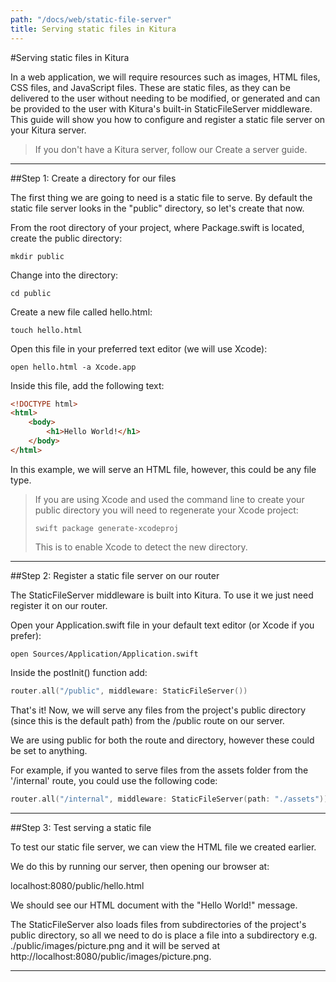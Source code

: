 ```yaml
---
path: "/docs/web/static-file-server"
title: Serving static files in Kitura
---
```


#Serving static files in Kitura

In a web application, we will require resources such as images, HTML files, CSS files, and JavaScript files. These are static files, as they can be delivered to the user without needing to be modified, or generated and can be provided to the user with Kitura's built-in StaticFileServer middleware. This guide will show you how to configure and register a static file server on your Kitura server.

> If you don't have a Kitura server, follow our Create a server guide.

---

##Step 1: Create a directory for our files

The first thing we are going to need is a static file to serve. By default the static file server looks in the "public" directory, so let's create that now.

From the root directory of your project, where Package.swift is located, create the public directory:

```
mkdir public
```

Change into the directory:

```
cd public
```

Create a new file called hello.html:

```
touch hello.html
```

Open this file in your preferred text editor (we will use Xcode):

```
open hello.html -a Xcode.app
```

Inside this file, add the following text:

```html
<!DOCTYPE html>
<html>
    <body>
        <h1>Hello World!</h1>
    </body>
</html>
```

In this example, we will serve an HTML file, however, this could be any file type.

> If you are using Xcode and used the command line to create your public directory you will need to regenerate your Xcode project:
> ```
> swift package generate-xcodeproj
> ```
> This is to enable Xcode to detect the new directory.

---

##Step 2: Register a static file server on our router

The StaticFileServer middleware is built into Kitura. To use it we just need register it on our router.

Open your Application.swift file in your default text editor (or Xcode if you prefer):

```
open Sources/Application/Application.swift
```

Inside the postInit() function add:

```swift
router.all("/public", middleware: StaticFileServer())
```

That's it! Now, we will serve any files from the project's public directory (since this is the default path) from the /public route on our server.

We are using public for both the route and directory, however these could be set to anything.

For example, if you wanted to serve files from the assets folder from the '/internal' route, you could use the following code:

```swift
router.all("/internal", middleware: StaticFileServer(path: "./assets"))
```

---

##Step 3: Test serving a static file

To test our static file server, we can view the HTML file we created earlier.

We do this by running our server, then opening our browser at:

localhost:8080/public/hello.html

We should see our HTML document with the "Hello World!" message.

The StaticFileServer also loads files from subdirectories of the project's public directory, so all we need to do is place a file into a subdirectory e.g. ./public/images/picture.png and it will be served at http://localhost:8080/public/images/picture.png.

---